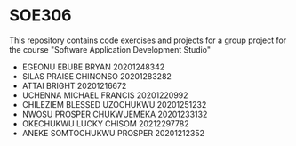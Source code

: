 # SOE306
This repository contains code exercises and projects for a group project for the course "Software Application Development Studio"
- EGEONU EBUBE BRYAN           20201248342
- SILAS PRAISE CHINONSO        20201283282
- ATTAI BRIGHT                 20201216672
- UCHENNA MICHAEL FRANCIS      20201220992
- CHILEZIEM BLESSED UZOCHUKWU  20201251232
- NWOSU PROSPER CHUKWUEMEKA    20201233132
- OKECHUKWU LUCKY CHISOM       20212297782
- ANEKE SOMTOCHUKWU PROSPER    20201212352
